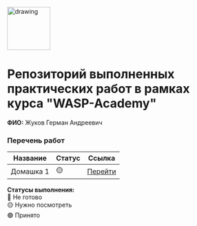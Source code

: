 <a href="https://wasp-academy.com"><img src="https://wasp-academy.com/Resources/wasp-logo.png" alt="drawing" width="100"/></a>
# Репозиторий выполненных практических работ в рамках курса "WASP-Academy"
**ФИО:** Жуков Герман Андреевич
 
### Перечень работ

Название          | Статус |Ссылка
------------------|--------|--------
Домашка 1|🟡| <a href="https://github.com/zhuher/WASP-First/tree/cd0e7c84b31f1b92697a4614b9cef09c014af451">Перейти</a>

**Статусы выполнения:** <br>
🔴 Не готово <br>
🟡 Нужно посмотреть <br>
🟢 Принято <br>